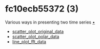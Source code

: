 # fc10ecb55372 (3)
Various ways in presenting two time series [&bull;](https://medium.com/p/fc10ecb55372)

+ [scatter_plot_original_data](scatter_plot_original_data.ipynb)
+ [scatter_plot_polar_data](scatter_plot_polar_data.ipynb)
+ [line_plot_fft_data](line_plot_fft_data.ipynb)
